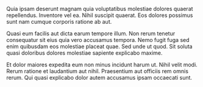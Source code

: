 Quia ipsam deserunt magnam quia voluptatibus molestiae dolores quaerat repellendus. Inventore vel ea. Nihil suscipit quaerat. Eos dolores possimus sunt nam cumque corporis ratione ab aut.
 Quasi eum facilis aut dicta earum tempore illum. Non rerum tenetur consequatur sit eius quia vero accusamus tempora. Nemo fugit fuga sed enim quibusdam eos molestiae placeat quae. Sed unde ut quod. Sit soluta quasi doloribus dolores molestiae sapiente explicabo maxime.
 Et dolor maiores expedita eum non minus incidunt harum ut. Nihil velit modi. Rerum ratione et laudantium aut nihil. Praesentium aut officiis rem omnis rerum. Qui quasi explicabo dolor autem accusamus ipsam occaecati sunt.